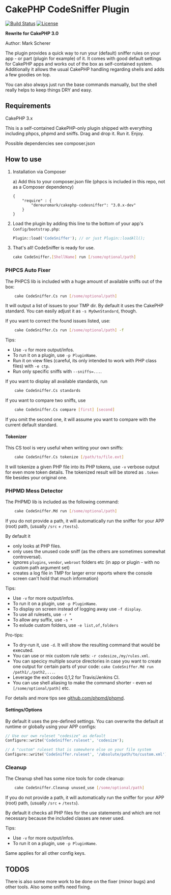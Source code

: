 # CakePHP CodeSniffer Plugin

[![Build Status](https://api.travis-ci.org/dereuromark/cakephp-codesniffer.png?branch=3.0)](https://travis-ci.org/dereuromark/cakephp-codesniffer)
[![License](https://poser.pugx.org/dereuromark/cakephp-codesniffer/license.svg)](https://packagist.org/packages/dereuromark/cakephp-codesniffer)

**Rewrite for CakePHP 3.0**

Author: Mark Scherer

The plugin provides a quick way to run your (default) sniffer rules on your app - or part (plugin for example) of it.
It comes with good default settings for CakePHP apps and works out of the box as self-contained system.
Additionally it allows the usual CakePHP handling regarding shells and adds a few goodies on top.

You can also always just run the base commands manually, but the shell really helps to keep things DRY and easy.

## Requirements

CakePHP 3.x

This is a self-contained CakePHP-only plugin shipped with everything including phpcs, phpmd and sniffs.
Drag and drop it. Run it. Enjoy.

Possible dependencies see composer.json

## How to use

1. Installation via Composer

   a) Add this to your composer.json file (phpcs is included in this repo, not as a Composer dependency)

   ```
   {
       "require" : {
           "dereuromark/cakephp-codesniffer": "3.0.x-dev"
       }
   }
   ```

2. Load the plugin by adding this line to the bottom of your app's `Config/bootstrap.php`:

   ```php
   Plugin::load('CodeSniffer'); // or just Plugin::loadAll();
   ```

3. That's all! CodeSniffer is ready for use.

   ```bash
   cake CodeSniffer.[ShellName] run [/some/optional/path]
   ```

### PHPCS Auto Fixer
The PHPCS lib is included with a huge amount of available sniffs out of the box:
```bash
	cake CodeSniffer.Cs run [/some/optional/path]
 ```
It will output a list of issues to your TMP dir.
By default it uses the CakePHP standard. You can easily adjust it as `-s MyOwnStandard`, though.

If you want to correct the found issues listed, use:
```bash
	cake CodeSniffer.Cs run [/some/optional/path] -f
 ```

Tips:
- Use `-v` for more output/infos.
- To run it on a plugin, use `-p PluginName`.
- Run it on view files (careful, its only intended to work with PHP class files) with `-e ctp`.
- Run only specific sniffs with `--sniffs=...`.

If you want to display all available standards, run
```bash
	cake CodeSniffer.Cs standards
 ```

If you want to compare two sniffs, use
```bash
	cake CodeSniffer.Cs compare [first] [second]
 ```
If you omit the second one, it will assume you want to compare with the current default standard.

#### Tokenizer
This CS tool is very useful when writing your own sniffs:
```bash
	cake CodeSniffer.Cs tokenize [/path/to/file.ext]
 ```
It will tokenize a given PHP file into its PHP tokens, use `-v` verbose output for even more token details.
The tokenized result will be stored as `.token` file besides your original one.


### PHPMD Mess Detector
The PHPMD lib is included as the following command:
```bash
	cake CodeSniffer.Md run [/some/optional/path]
 ```
If you do not provide a path, it will automatically run the sniffer for your APP (root) path, (usually `/src` + `/tests`).

By default it
- only looks at PHP files.
- only uses the unused code sniff (as the others are sometimes somewhat controversal).
- ignores `plugins`, `vendor`, `webroot` folders etc (in app or plugin - with no custom path argument set)
- creates a log file in TMP for larger error reports where the console screen can't hold that much information)

Tips:
- Use `-v` for more output/infos.
- To run it on a plugin, use `-p PluginName`.
- To display on screen instead of logging away use `-f display`.
- To use all rulesets, use `-r *`
- To allow any suffix, use `-s *`
- To exlude custom folders, use `-e list,of,folders`

Pro-tips:
- To dry-run it, use `-d`. It will show the resulting command that would be executed.
- You can use or mix custom rule sets: `-r codesize,/my/rules.xml`.
- You can specicy multiple source directories in case you want to create one output for certain parts of your code:
  `cake CodeSniffer.Md run /path1/,/path2,...`.
- Leverage the exit codes 0,1,2 for Travis/Jenkins CI.
- You can use shell aliasing to make the command shorter - even `md [/some/optional/path]` etc.

For details and more tips see [github.com/phpmd/phpmd](https://github.com/phpmd/phpmd).

#### Settings/Options

By default it uses the pre-defined settings.
You can overwrite the default at runtime or globally using your APP configs:
```php
// Use our own ruleset "codesize" as default
Configure::write('CodeSniffer.ruleset', 'codesize');

// A "custom" ruleset that is somewhere else on your file system
Configure::write('CodeSniffer.ruleset', '/absolute/path/to/custom.xml');
```

### Cleanup
The Cleanup shell has some nice tools for code cleanup:
```bash
	cake CodeSniffer.Cleanup unused_use [/some/optional/path]
 ```
If you do not provide a path, it will automatically run the sniffer for your APP (root) path, (usually `/src` + `/tests`).

By default it checks all PHP files for the use statements and which are not necessary because the included classes are never used.

Tips:
- Use `-v` for more output/infos.
- To run it on a plugin, use `-p PluginName`.



Same applies for all other config keys.

## TODOS
There is also some more work to be done on the fixer (minor bugs) and other tools. Also some sniffs need fixing.
